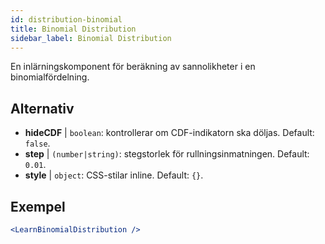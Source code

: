 ```yaml
---
id: distribution-binomial
title: Binomial Distribution
sidebar_label: Binomial Distribution
---
```


En inlärningskomponent för beräkning av sannolikheter i en binomialfördelning.

## Alternativ

* __hideCDF__ | `boolean`: kontrollerar om CDF-indikatorn ska döljas. Default: `false`.
* __step__ | `(number|string)`: stegstorlek för rullningsinmatningen. Default: `0.01`.
* __style__ | `object`: CSS-stilar inline. Default: `{}`.


## Exempel

```jsx live
<LearnBinomialDistribution />
```

